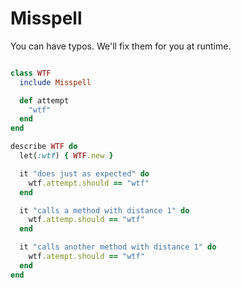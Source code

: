Misspell
====================

You can have typos. We'll fix them for you at runtime. 


```ruby

class WTF
  include Misspell

  def attempt
    "wtf"
  end
end

describe WTF do
  let(:wtf) { WTF.new }

  it "does just as expected" do
    wtf.attempt.should == "wtf"
  end

  it "calls a method with distance 1" do
    wtf.attemp.should == "wtf"
  end

  it "calls another method with distance 1" do
    wtf.atempt.should == "wtf"
  end 
end

```
